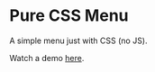 # Pure CSS Menu
A simple menu just with CSS (no JS).

Watch a demo [here](https://dl.dropboxusercontent.com/u/36005322/demo/pureCSSMenu/index.html).
